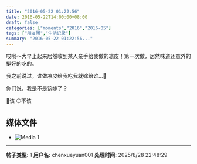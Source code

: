 ```yaml
---
title: "2016-05-22 01:22:56"
date: 2016-05-22T14:00:00+08:00
draft: false
categories: ["moments","2016","2016-05"]
tags: ["朋友圈","生活记录"]
summary: "2016-05-22 01:22:56..."
---
```


哎哟～大早上起来居然收到某人亲手给我做的凉皮！第一次做，居然味道还意外的挺好的吃的。

我之前说过，谁做凉皮给我吃我就嫁给谁…🤔️

你们说，我是不是该嫁了？

🔘该 
⚪️不该

## 媒体文件

- ![Media 1](/Moments/photos/2016-05-22/201605220122560.jpg)

---

**帖子类型:** 1
**用户名:** chenxueyuan001
**处理时间:** 2025/8/28 22:48:29